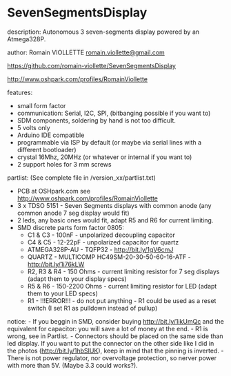 SevenSegmentsDisplay
====================

description: Autonomous 3 seven-segments display powered by an Atmega328P.

author: Romain VIOLLETTE romain.viollette@gmail.com

https://github.com/romain-viollette/SevenSegmentsDisplay

http://www.oshpark.com/profiles/RomainViollette


features:
  - small form factor
  - communication: Serial, I2C, SPI, (bitbanging possible if you want to) 
  - SDM components, soldering by hand is not too difficult.
  - 5 volts only
  - Arduino IDE compatible
  - programmable via ISP by default (or maybe via serial lines with a different bootloader)
  - crystal 16Mhz, 20MHz (or whatever or internal if you want to) 
  - 2 support holes for 3 mm screws
  
  
partlist: (See complete file in /version_xx/partlist.txt)
  - PCB at OSHpark.com see http://www.oshpark.com/profiles/RomainViollette
  - 3 x TDSO 5151 - Seven Segments displays with common anode (any common anode 7 seg display would fit)
  - 2 leds, any basic ones would fit, adapt R5 and R6 for current limiting.
  - SMD discrete parts form factor 0805:
      - C1 & C3 - 100nF - unpolarized decoupling capacitor
      - C4 & C5 - 12-22pF - unpolarized capacitor for quartz
      - ATMEGA328P-AU - TQFP32 - http://bit.ly/1gV6cmJ
      - QUARTZ - MULTICOMP HC49SM-20-30-50-60-16-ATF - http://bit.ly/1i76kLW
      - R2, R3 & R4 - 150 Ohms - current limiting resistor for 7 seg displays (adapt them to your display specs)
      - R5 & R6 - 150-2200 Ohms  - current limiting resistor for LED (adapt them to your LED specs)
      - R1 - !!!ERROR!!! - do not put anything - R1 could be used as a reset switch (I set R1 as pulldown instead of pullup)
	  
notice:
	- If you beggin in SMD, consider buying http://bit.ly/1ikUmQc and the equivalent for capacitor: you  will save a lot of money at the end.
	- R1 is wrong, see in Partlist.
	- Connectors should be placed on the same side than led display. If you want to put the connector on the other side like I did in the photos (http://bit.ly/1hbSIUK), keep in mind that the pinning is inverted.
	- There is not power regulator, nor overvoltage protection, so nerver power with more than 5V. (Maybe 3.3 could works?).
 
